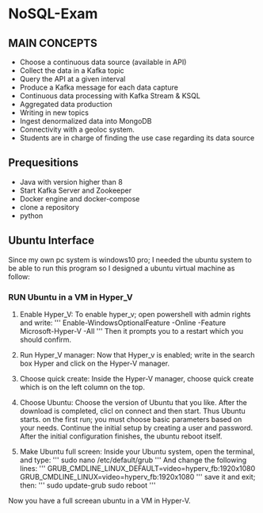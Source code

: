 # NoSQL-Exam


## MAIN CONCEPTS

* Choose a continuous data source (available in API)
* Collect the data in a Kafka topic
* Query the API at a given interval
* Produce a Kafka message for each data capture
* Continuous data processing with Kafka Stream & KSQL
* Aggregated data production
* Writing in new topics
* Ingest denormalized data into MongoDB
* Connectivity with a geoloc system.
* Students are in charge of finding the use case regarding its data source

## Prequesitions
* Java with version higher than 8
* Start Kafka Server and Zookeeper
* Docker engine and docker-compose
* clone a repository
* python

## Ubuntu Interface
Since my own pc system is windows10 pro; I needed the ubuntu system to be able to run this program so I designed a ubuntu virtual machine as follow:

### RUN Ubuntu in a VM in Hyper_V

1. Enable Hyper_V:
  To enable hyper_v; open powershell with admin rights and write:
  '''
  Enable-WindowsOptionalFeature -Online -Feature Microsoft-Hyper-V -All
  '''
  Then it prompts you to a restart which you should confirm.
  
2. Run Hyper_V manager:
  Now that Hyper_v is enabled; write in the search box Hyper and click on the Hyper-V manager.
  
3. Choose quick create:
  Inside the Hyper-V manager, choose quick create which is on the left column on the top.
 
4. Choose Ubuntu:
  Choose the version of Ubuntu that you like.
  After the download is completed, clicl on connect and then start. 
  Thus Ubuntu starts. on the first run; you must choose basic parameters based on your needs. Continue the initial setup by creating a user and password.
  After the initial configuration finishes, the ubuntu reboot itself.
  
5. Make Ubuntu full screen:
  Inside your Ubuntu system, open the terminal, and type:
  '''
  sudo nano /etc/default/grub
  '''
  And change the following lines:
  '''
  GRUB_CMDLINE_LINUX_DEFAULT=video=hyperv_fb:1920x1080
  GRUB_CMDLINE_LINUX=video=hyperv_fb:1920x1080
  '''
  save it and exit; then:
  '''
  sudo update-grub
  sudo reboot
  '''
  
  Now you have a full screean ubuntu in a VM in Hyper-V.
  
  
  

